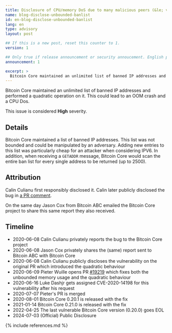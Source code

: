 ```yaml
---
title: Disclosure of CPU/memory DoS due to many malicious peers (&le; version 0.20.0)
name: blog-disclose-unbounded-banlist
id: en-blog-disclose-unbounded-banlist
lang: en
type: advisory
layout: post

## If this is a new post, reset this counter to 1.
version: 1

## Only true if release announcement or security annoucement. English posts only
announcement: 1

excerpt: >
  Bitcoin Core maintained an unlimited list of banned IP addresses and performed a quadratic operation on it. This could lead to an OOM crash and a CPU Dos.
---
```


Bitcoin Core maintained an unlimited list of banned IP addresses and performed a quadratic operation
on it. This could lead to an OOM crash and a CPU Dos.

This issue is considered **High** severity.

## Details

Bitcoin Core maintained a list of banned IP addresses. This list was not bounded and could be
manipulated by an adversary. Adding new entries to this list was particularly cheap for an attacker
when considering IPV6. In addition, when receiving a `GETADDR` message, Bitcoin Core would scan the
entire ban list for every single address to be returned (up to 2500).

## Attribution

Calin Culianu first responsibly disclosed it. Calin later publicly disclosed the bug in [a PR
comment](https://github.com/bitcoin/bitcoin/pull/15617#issuecomment-640898523).

On the same day Jason Cox from Bitcoin ABC emailed the Bitcoin Core project to share this same
report they also received.

## Timeline

- 2020-06-08 Calin Culianu privately reports the bug to the Bitcoin Core project
- 2020-06-08 Jason Cox privately shares the (same) report sent to Bitcoin ABC with Bitcoin Core
- 2020-06-08 Calin Culianu publicly discloses the vulnerability on the original PR which introduced the quadratic behaviour
- 2020-06-09 Pieter Wuille opens PR [#19219](https://github.com/bitcoin/bitcoin/pull/19219) which fixes both the unbounded memory usage and the quadratic behaviour
- 2020-06-16 Luke Dashjr gets assigned CVE-2020-14198 for this vulnerability after his request
- 2020-07-07 Pieter's PR is merged
- 2020-08-01 Bitcoin Core 0.20.1 is released with the fix
- 2021-01-14 Bitcoin Core 0.21.0 is released with the fix
- 2022-04-25 The last vulnerable Bitcoin Core version (0.20.0) goes EOL
- 2024-07-03 (Official) Public Disclosure

{% include references.md %}
